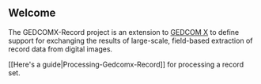 Welcome
-------

The GEDCOMX-Record project is an extension to [GEDCOM X](http://www.gedcomx.org) to define support for
exchanging the results of large-scale, field-based extraction of record data from digital images.

[[Here's a guide|Processing-Gedcomx-Record]] for processing a record set.
